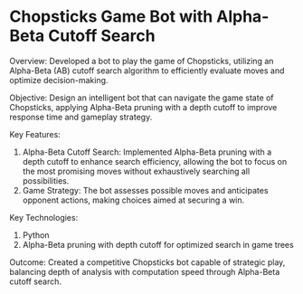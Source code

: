 # Chopsticks Game Bot with Alpha-Beta Cutoff Search

Overview: Developed a bot to play the game of Chopsticks, utilizing an Alpha-Beta (AB) cutoff search algorithm to efficiently evaluate moves and optimize decision-making.

Objective: Design an intelligent bot that can navigate the game state of Chopsticks, applying Alpha-Beta pruning with a depth cutoff to improve response time and gameplay strategy.

Key Features:
  1. Alpha-Beta Cutoff Search: Implemented Alpha-Beta pruning with a depth cutoff to enhance search efficiency, allowing the bot to focus on the most promising moves without exhaustively searching all possibilities.
  2. Game Strategy: The bot assesses possible moves and anticipates opponent actions, making choices aimed at securing a win.

Key Technologies:
 1. Python
 2. Alpha-Beta pruning with depth cutoff for optimized search in game trees

Outcome: Created a competitive Chopsticks bot capable of strategic play, balancing depth of analysis with computation speed through Alpha-Beta cutoff search.
